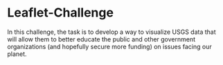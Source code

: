 # Leaflet-Challenge
In this challenge, the task is to develop a way to visualize USGS data that will allow them to better educate the public and other government organizations (and hopefully secure more funding) on issues facing our planet.
